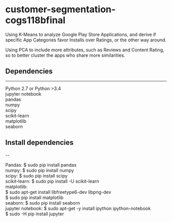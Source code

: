 # customer-segmentation-cogs118bfinal


Using K-Means to analyze Google Play Store Applications, and derive if specific App Categories favor Installs over Ratings, or the other way around. 

Using PCA to include more attributes, such as Reviews and Content Rating, so to better cluster the apps who share more similarities.

## Dependencies
---
Python 2.7 or Python >3.4 <br/>
jupyter notebook <br/>
pandas <br/>
numpy <br/>
scipy <br/>
scikit-learn <br/>
matplotlib <br/>
seaborn <br/>


## Install dependencies
--

Pandas:           $ sudo pip install pandas  <br/>
numpy:            $ sudo pip install numpy <br/> 
scipy:            $ sudo pip install scipy <br/>
scikit-learn:     $ sudo pip install -U scikit-learn <br/>
matplotlib:  <br/>
                  $ sudo apt-get install libfreetype6-dev libpng-dev <br/>
                  $ sudo pip install matplotlib  <br/> 
seaborn:          $ sudo pip install seaborn  <br/>
jupyter notebook: $ sudo apt-get -y install ipython ipython-notebook <br/>
                  $ sudo -H pip install jupyter <br/>
